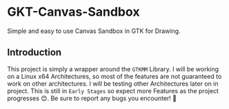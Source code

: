 # GKT-Canvas-Sandbox
Simple and easy to use Canvas Sandbox in GTK for Drawing.


## Introduction
This project is simply a wrapper around the `GTKMM` Library. I will be working on a Linux x64 Architectures, so most of the features are not guaranteed to work on other architectures. I will be testing other Architectures later on in project. This is still in `Early Stages` so expect more Features as the project progresses 😊. Be sure to report any bugs you encounter! 🐞